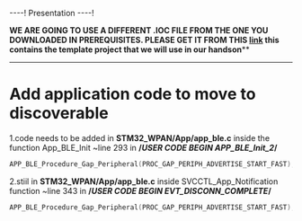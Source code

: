 ----!
Presentation
----!


**WE ARE GOING TO USE A DIFFERENT .IOC FILE FROM THE ONE YOU DOWNLOADED IN PREREQUISITES. PLEASE GET IT FROM THIS **[link](https://github.com/manu19901991/STM32_WBA_EX2_Template)** this contains the template project that we will use in our handson****


---

# Add application code to move to discoverable

1.code needs to be added in **STM32_WPAN/App/app_ble.c** inside the function App_BLE_Init ~line 293 in **/*USER CODE BEGIN APP_BLE_Init_2*/**

```c
APP_BLE_Procedure_Gap_Peripheral(PROC_GAP_PERIPH_ADVERTISE_START_FAST);
```
2.stiil in **STM32_WPAN/App/app_ble.c** inside SVCCTL_App_Notification function
~line 343 in **/*USER CODE BEGIN EVT_DISCONN_COMPLETE*/**

```c
APP_BLE_Procedure_Gap_Peripheral(PROC_GAP_PERIPH_ADVERTISE_START_FAST);
```




